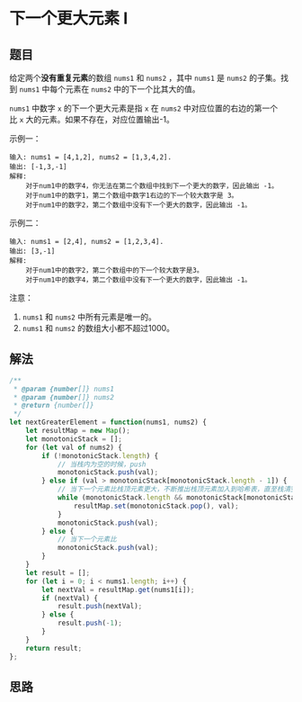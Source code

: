 # 下一个更大元素 I
## 题目
给定两个**没有重复元素**的数组 ``nums1`` 和 ``nums2`` ，其中 ``nums1`` 是 ``nums2`` 的子集。找到 ``nums1`` 中每个元素在 ``nums2`` 中的下一个比其大的值。

``nums1`` 中数字 ``x`` 的下一个更大元素是指 ``x`` 在 ``nums2`` 中对应位置的右边的第一个比 ``x`` 大的元素。如果不存在，对应位置输出-1。

示例一：
```
输入: nums1 = [4,1,2], nums2 = [1,3,4,2].
输出: [-1,3,-1]
解释:
    对于num1中的数字4，你无法在第二个数组中找到下一个更大的数字，因此输出 -1。
    对于num1中的数字1，第二个数组中数字1右边的下一个较大数字是 3。
    对于num1中的数字2，第二个数组中没有下一个更大的数字，因此输出 -1。
```

示例二：
```
输入: nums1 = [2,4], nums2 = [1,2,3,4].
输出: [3,-1]
解释:
    对于num1中的数字2，第二个数组中的下一个较大数字是3。
    对于num1中的数字4，第二个数组中没有下一个更大的数字，因此输出 -1。
```

注意：
1. ``nums1`` 和 ``nums2`` 中所有元素是唯一的。
2. ``nums1`` 和 ``nums2`` 的数组大小都不超过1000。

## 解法
```js
/**
 * @param {number[]} nums1
 * @param {number[]} nums2
 * @return {number[]}
 */
let nextGreaterElement = function(nums1, nums2) {
    let resultMap = new Map();
    let monotonicStack = [];
    for (let val of nums2) {
        if (!monotonicStack.length) {
            // 当栈内为空的时候，push
            monotonicStack.push(val);
        } else if (val > monotonicStack[monotonicStack.length - 1]) {
            // 当下一个元素比栈顶元素更大，不断推出栈顶元素加入到哈希表，直至栈清空或栈顶元素不小于val
            while (monotonicStack.length && monotonicStack[monotonicStack.length - 1] < val) {
                resultMap.set(monotonicStack.pop(), val);
            }
            monotonicStack.push(val);
        } else {
            // 当下一个元素比
            monotonicStack.push(val);
        }
    }
    let result = [];
    for (let i = 0; i < nums1.length; i++) {
        let nextVal = resultMap.get(nums1[i]);
        if (nextVal) {
            result.push(nextVal);
        } else {
            result.push(-1);
        }
    }
    return result;
};
```
## 思路
